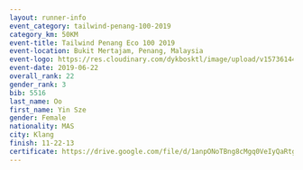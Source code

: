 ```yaml
--- 
layout: runner-info 
event_category: tailwind-penang-100-2019 
category_km: 50KM 
event-title: Tailwind Penang Eco 100 2019 
event-location: Bukit Mertajam, Penang, Malaysia 
event-logo: https://res.cloudinary.com/dykbosktl/image/upload/v1573614442/Logo/Logo_gqlzi3.jpg 
event-date: 2019-06-22 
overall_rank: 22
gender_rank: 3
bib: 5516
last_name: Oo
first_name: Yin Sze
gender: Female
nationality: MAS
city: Klang
finish: 11-22-13
certificate: https://drive.google.com/file/d/1anpONoTBng8cMgq0VeIyQaRtg1TLmPSs/view?usp=sharing
--- 
```

